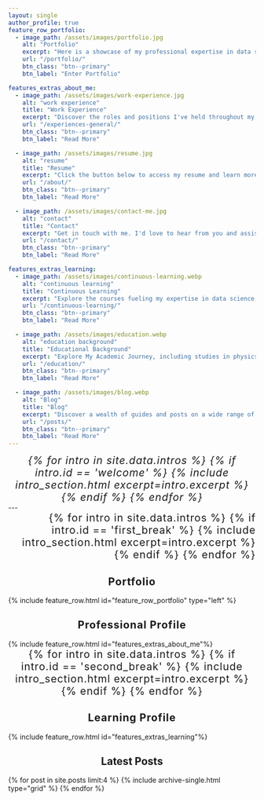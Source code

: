 ```yaml
---
layout: single
author_profile: true
feature_row_portfolio:
  - image_path: /assets/images/portfolio.jpg
    alt: "Portfolio"
    excerpt: "Here is a showcase of my professional expertise in data science, analytics, and visualization. This portfolio provides a comprehensive overview of my proficiency across various data roles, featuring examples of past projects and highlighting areas I aspire to explore in the future."
    url: "/portfolio/"
    btn_class: "btn--primary"
    btn_label: "Enter Portfolio"

features_extras_about_me: 
  - image_path: /assets/images/work-experience.jpg
    alt: "work experience"
    title: "Work Experience"
    excerpt: "Discover the roles and positions I've held throughout my career, along with valuable insights into my professional journey and accomplishments."
    url: "/experiences-general/"
    btn_class: "btn--primary"
    btn_label: "Read More"

  - image_path: /assets/images/resume.jpg
    alt: "resume"
    title: "Resume"
    excerpt: "Click the button below to access my resume and learn more about my qualifications and professional background."
    url: "/about/"
    btn_class: "btn--primary"
    btn_label: "Read More"

  - image_path: /assets/images/contact-me.jpg
    alt: "contact"
    title: "Contact"
    excerpt: "Get in touch with me. I'd love to hear from you and assist with any inquiries, comments, or collaborations. Fill out the form below, and I'll get back to you promptly"
    url: "/contact/"
    btn_class: "btn--primary"
    btn_label: "Read More"

features_extras_learning:
  - image_path: /assets/images/continuous-learning.webp
    alt: "continuous learning"
    title: "Continuous Learning"
    excerpt: "Explore the courses fueling my expertise in data science, analytics, and visualization —a journey through the knowledge that shapes my skill set"
    url: "/continuous-learning/"
    btn_class: "btn--primary"
    btn_label: "Read More"

  - image_path: /assets/images/education.webp
    alt: "education background"
    title: "Educational Background"
    excerpt: "Explore My Academic Journey, including studies in physics, education, and engineering, along with insights into the subjects and courses that shaped my analytical capabilities and technical expertise."
    url: "/education/"
    btn_class: "btn--primary"
    btn_label: "Read More"

  - image_path: /assets/images/blog.webp
    alt: "Blog"
    title: "Blog"
    excerpt: "Discover a wealth of guides and posts on a wide range of technical topics. Explore in-depth insights and practical advice to expand your knowledge and skills in various domains."
    url: "/posts/"
    btn_class: "btn--primary"
    btn_label: "Read More"
---
```

<div style="font-size: 1.5em; letter-spacing: 0.05em; text-align: center; font-style: italic;">
  {% for intro in site.data.intros %}
    {% if intro.id == 'welcome' %}
      {% include intro_section.html excerpt=intro.excerpt %}
    {% endif %}
  {% endfor %}
</div>
---
<div style="font-size: 1.5em; letter-spacing: 0.05em; text-align: right;">
  {% for intro in site.data.intros %}
    {% if intro.id == 'first_break' %}
      {% include intro_section.html excerpt=intro.excerpt %}
    {% endif %}
  {% endfor %}
</div>

<div class="feature__wrapper">
  <h2 style="font-size: 1.5em; letter-spacing: 0.05em; text-align: center;">Portfolio</h2>
  {% include feature_row.html id="feature_row_portfolio" type="left" %}
</div>

<h2 style="font-size: 1.5em; letter-spacing: 0.05em; text-align: center;">Professional Profile</h2>
<div class="feature__wrapper">
  {% include feature_row.html id="features_extras_about_me"%}
</div>


<div class="feature__wrapper" style="font-size: 1.5em; letter-spacing: 0.05em; text-align: center;">
  {% for intro in site.data.intros %}
    {% if intro.id == 'second_break' %}
      {% include intro_section.html excerpt=intro.excerpt %}
    {% endif %}
  {% endfor %}
</div>

<h2 style="font-size: 1.5em; letter-spacing: 0.05em; text-align: center;">Learning Profile</h2>
<div class="feature__wrapper">
  {% include feature_row.html id="features_extras_learning"%}
</div>


<div class="grid__wrapper">
  <h2 style="text-align: center;">Latest Posts</h2>
  {% for post in site.posts limit:4 %}
    {% include archive-single.html type="grid" %}
  {% endfor %}
</div>

